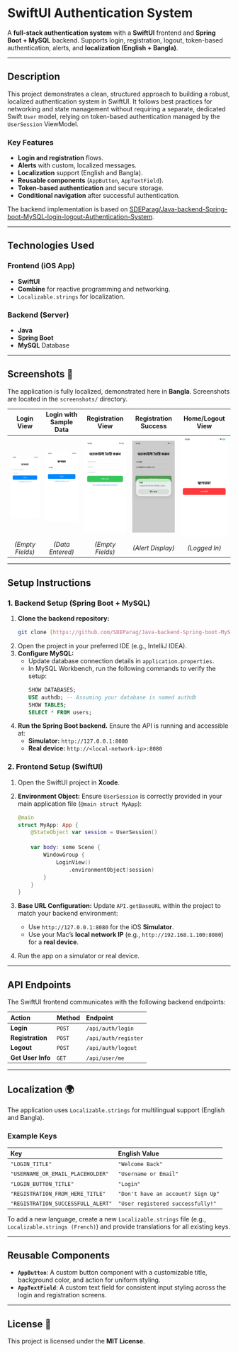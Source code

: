 # SwiftUI Authentication System

A **full-stack authentication system** with a **SwiftUI** frontend and **Spring Boot + MySQL** backend. Supports login, registration, logout, token-based authentication, alerts, and **localization (English + Bangla)**.

---

## Description

This project demonstrates a clean, structured approach to building a robust, localized authentication system in SwiftUI. It follows best practices for networking and state management without requiring a separate, dedicated Swift `User` model, relying on token-based authentication managed by the `UserSession` ViewModel.

### Key Features

* **Login and registration** flows.
* **Alerts** with custom, localized messages.
* **Localization** support (English and Bangla).
* **Reusable components** (`AppButton`, `AppTextField`).
* **Token-based authentication** and secure storage.
* **Conditional navigation** after successful authentication.

The backend implementation is based on [SDEParag/Java-backend-Spring-boot-MySQL-login-logout-Authentication-System](https://github.com/SDEParag/Java-backend-Spring-boot-MySQL-login-logout-Authentication-System).

---

## Technologies Used

### Frontend (iOS App)

* **SwiftUI**
* **Combine** for reactive programming and networking.
* `Localizable.strings` for localization.

### Backend (Server)

* **Java**
* **Spring Boot**
* **MySQL** Database

---

## Screenshots 📸

The application is fully localized, demonstrated here in **Bangla**. Screenshots are located in the `screenshots/` directory.

| Login View | Login with Sample Data | Registration View | Registration Success | Home/Logout View |
| :---: | :---: | :---: | :---: | :---: |
| <img src="screenshots/login.png" width="180"/> | <img src="screenshots/login_with_credentials.png" width="180"/> | <img src="screenshots/signup.png" width="180"/> | <img src="screenshots/signup_alert.png" width="180"/> | <img src="screenshots/home.png" width="180"/> |
| *(Empty Fields)* | *(Data Entered)* | *(Empty Fields)* | *(Alert Display)* | *(Logged In)* |

---

## Setup Instructions

### 1. Backend Setup (Spring Boot + MySQL)

1.  **Clone the backend repository:**
    ```bash
    git clone [https://github.com/SDEParag/Java-backend-Spring-boot-MySQL-login-logout-Authentication-System.git](https://github.com/SDEParag/Java-backend-Spring-boot-MySQL-login-logout-Authentication-System.git)
    ```
2.  Open the project in your preferred IDE (e.g., IntelliJ IDEA).
3.  **Configure MySQL:**
    * Update database connection details in `application.properties`.
    * In MySQL Workbench, run the following commands to verify the setup:
        ```sql
        SHOW DATABASES;
        USE authdb; -- Assuming your database is named authdb
        SHOW TABLES;
        SELECT * FROM users;
        ```
4.  **Run the Spring Boot backend.** Ensure the API is running and accessible at:
    * **Simulator:** `http://127.0.0.1:8080`
    * **Real device:** `http://<local-network-ip>:8080`

### 2. Frontend Setup (SwiftUI)

1.  Open the SwiftUI project in **Xcode**.
2.  **Environment Object:** Ensure `UserSession` is correctly provided in your main application file (`@main struct MyApp`):

    ```swift
    @main
    struct MyApp: App {
        @StateObject var session = UserSession()

        var body: some Scene {
            WindowGroup {
                LoginView()
                    .environmentObject(session)
            }
        }
    }
    ```

3.  **Base URL Configuration:** Update `API.getBaseURL` within the project to match your backend environment:
    * Use `http://127.0.0.1:8080` for the iOS **Simulator**.
    * Use your Mac’s **local network IP** (e.g., `http://192.168.1.100:8080`) for a **real device**.

4.  Run the app on a simulator or real device.

---

## API Endpoints

The SwiftUI frontend communicates with the following backend endpoints:

| Action | Method | Endpoint |
| :--- | :--- | :--- |
| **Login** | `POST` | `/api/auth/login` |
| **Registration** | `POST` | `/api/auth/register` |
| **Logout** | `POST` | `/api/auth/logout` |
| **Get User Info** | `GET` | `/api/user/me` |

---

## Localization 🌍

The application uses `Localizable.strings` for multilingual support (English and Bangla).

### Example Keys

| Key | English Value |
| :--- | :--- |
| `"LOGIN_TITLE"` | `"Welcome Back"` |
| `"USERNAME_OR_EMAIL_PLACEHOLDER"` | `"Username or Email"` |
| `"LOGIN_BUTTON_TITLE"` | `"Login"` |
| `"REGISTRATION_FROM_HERE_TITLE"` | `"Don't have an account? Sign Up"` |
| `"REGISTRATION_SUCCESSFULL_ALERT"` | `"User registered successfully!"` |

To add a new language, create a new `Localizable.strings` file (e.g., `Localizable.strings (French)`) and provide translations for all existing keys.

---

## Reusable Components

* **`AppButton`**: A custom button component with a customizable title, background color, and action for uniform styling.
* **`AppTextField`**: A custom text field for consistent input styling across the login and registration screens.

---

## License 📄

This project is licensed under the **MIT License**.
